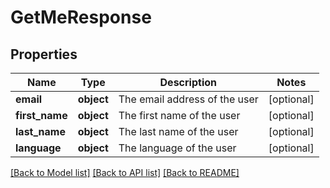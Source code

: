 # GetMeResponse

## Properties
Name | Type | Description | Notes
------------ | ------------- | ------------- | -------------
**email** | **object** | The email address of the user | [optional] 
**first_name** | **object** | The first name of the user | [optional] 
**last_name** | **object** | The last name of the user | [optional] 
**language** | **object** | The language of the user | [optional] 

[[Back to Model list]](../README.md#documentation-for-models) [[Back to API list]](../README.md#documentation-for-api-endpoints) [[Back to README]](../README.md)

